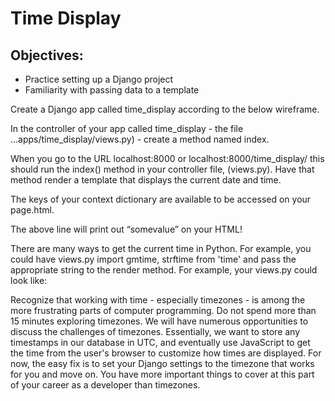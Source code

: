 # Time Display

## Objectives:
* Practice setting up a Django project
* Familiarity with passing data to a template

Create a Django app called time_display according to the below wireframe.

In the controller of your app called time_display - the file ...apps/time_display/views.py) - create a method named index.

When you go to the URL localhost:8000 or localhost:8000/time_display/ this should run the index() method in your controller file, (views.py). Have that method render a template that displays the current date and time.

The keys of your context dictionary are available to be accessed on your page.html.

The above line will print out “somevalue” on your HTML!

There are many ways to get the current time in Python. For example, you could have views.py import gmtime, strftime from 'time' and pass the appropriate string to the render method. For example, your views.py could look like:

Recognize that working with time - especially timezones - is among the more frustrating parts of computer programming. Do not spend more than 15 minutes exploring timezones. We will have numerous opportunities to discuss the challenges of timezones. Essentially, we want to store any timestamps in our database in UTC, and eventually use JavaScript to get the time from the user's browser to customize how times are displayed. For now, the easy fix is to set your Django settings to the timezone that works for you and move on. You have more important things to cover at this part of your career as a developer than timezones.
